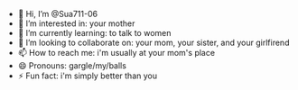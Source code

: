 - 👋 Hi, I’m @Sua711-06
- 👀 I’m interested in: your mother
- 🌱 I’m currently learning: to talk to women
- 💞️ I’m looking to collaborate on: your mom, your sister, and your girlfirend
- 📫 How to reach me: i'm usually at your mom's place
- 😄 Pronouns: gargle/my/balls
- ⚡ Fun fact: i'm simply better than you

<!---
Sua711-06/Sua711-06 is a ✨ special ✨ repository because its `README.md` (this file) appears on your GitHub profile.
You can click the Preview link to take a look at your changes.
--->
